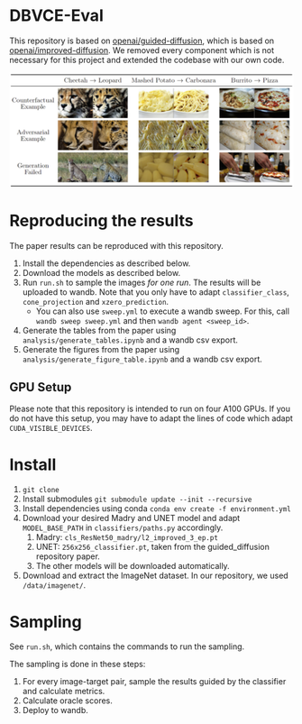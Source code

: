 # DBVCE-Eval
This repository is based on [openai/guided-diffusion](https://github.com/openai/guided-diffusion), which is based on [openai/improved-diffusion](https://github.com/openai/improved-diffusion). We removed every component which is not necessary for this project and extended the codebase with our own code.

![Generation Examples](image/cf_adv_genf.png)


# Reproducing the results
The paper results can be reproduced with this repository.

1. Install the dependencies as described below.
2. Download the models as described below.
3. Run `run.sh` to sample the images *for one run*. The results will be uploaded to wandb. Note that you only have to adapt `classifier_class`, `cone_projection` and `xzero_prediction`.
   - You can also use `sweep.yml` to execute a wandb sweep. For this, call `wandb sweep sweep.yml` and then `wandb agent <sweep_id>`.  
4. Generate the tables from the paper using `analysis/generate_tables.ipynb` and a wandb csv export.
5. Generate the figures from the paper using `analysis/generate_figure_table.ipynb` and a wandb csv export.

## GPU Setup
Please note that this repository is intended to run on four A100 GPUs.
If you do not have this setup, you may have to adapt the lines of code which adapt `CUDA_VISIBLE_DEVICES`.


# Install
1. `git clone`
2. Install submodules `git submodule update --init --recursive`
3. Install dependencies using conda `conda env create -f environment.yml`
4. Download your desired Madry and UNET model and adapt `MODEL_BASE_PATH` in `classifiers/paths.py` accordingly.
   1. Madry: `cls_ResNet50_madry/l2_improved_3_ep.pt`
   2. UNET: `256x256_classifier.pt`, taken from the guided_diffusion repository paper.
   3. The other models will be downloaded automatically.
5. Download and extract the ImageNet dataset. In our repository, we used `/data/imagenet/`.

# Sampling
See `run.sh`, which contains the commands to run the sampling. 

The sampling is done in these steps:
1. For every image-target pair, sample the results guided by the classifier and calculate metrics.
2. Calculate oracle scores.
3. Deploy to wandb.